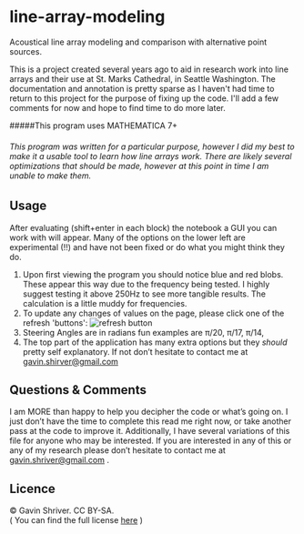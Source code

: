 line-array-modeling
===================

Acoustical line array modeling and comparison with alternative point sources.

This is a project created several years ago to aid in research work into line arrays and their use at St. Marks Cathedral, in Seattle Washington. The documentation and annotation is pretty sparse as I haven't had time to return to this project for the purpose of fixing up the code. I'll add a few comments for now and hope to find time to do more later.

#####This program uses MATHEMATICA 7+

###### This program was written for a particular purpose, however I did my best to make it a usable tool to learn how line arrays work. There are likely several optimizations that should be made, however at this point in time I am unable to make them.

Usage
---------
After evaluating (shift+enter in each block) the notebook a GUI you can work with will appear. Many of the options on the lower left are experimental (!!) and have not been fixed or do what you might think they do. 

1. Upon first viewing the program you should notice blue and red blobs. These appear this way due to the frequency being tested. I highly suggest testing it above 250Hz to see more tangible results. The calculation is a little muddy for frequencies. 
2. To update any changes of values on the page, please click one of the refresh 'buttons':
![refresh button](refresh.jpg)
3. Steering Angles are in radians fun examples are π/20, π/17, π/14, 
4. The top part of the application has many extra options but they <i> should </i>  pretty self explanatory.  If not don’t hesitate to contact me at gavin.shirver@gmail.com

Questions & Comments
-------------
I am MORE than happy to help you decipher the code or what’s going on. I just don’t have the time to complete this read me right now, or take another pass at the code to improve it. Additionally, I have several variations of this file for anyone who may be interested. If you are interested in any of this or any of my research please don’t hesitate to contact me at [gavin.shriver@gmail.com](mailto:gavin.shriver@gmail.com) .

Licence
-------------
© Gavin Shriver. CC BY-SA.   
( You can find the full license [here](http://creativecommons.org/licenses/by-sa/4.0/legalcode) )
